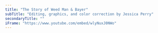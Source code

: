 ```yaml
---
title: "The Story of Weed Man & Bayer"
subTitle: "Editing, graphics, and color correction by Jessica Perry"
secondaryTitle: ""
iFrame: "https://www.youtube.com/embed/wlyNuxJ0NWo"
---
```


